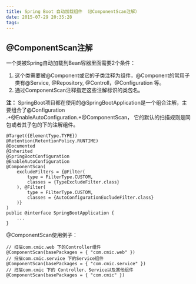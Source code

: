 ```yaml
---
title: Spring Boot 自动加载组件 （@ComponentScan注解）
date: 2015-07-29 20:35:28
tags:
---
```

## @ComponentScan注解

一个类被Spring自动加载到Bean容器里面需要2个条件：
1. 这个类需要被@Component或它的子类注释为组件，@Component的常用子类有@Service, @Repository, @Controll，@Configuration 等。
2. 通过ComponentScan注释指定这些注解标识的类包名。

**注：** 
SpringBoot项目都在使用的@SpringBootApplication是一个组合注解，主要组合了@Configuration .+@EnableAutoConfiguration.+@ComponentScan， 它的默认的扫描规则是同包或者其子包的下的注解组件。

    @Target({ElementType.TYPE})
    @Retention(RetentionPolicy.RUNTIME)
    @Documented
    @Inherited
    @SpringBootConfiguration
    @EnableAutoConfiguration
    @ComponentScan(
        excludeFilters = {@Filter(
            type = FilterType.CUSTOM,
            classes = {TypeExcludeFilter.class}
        ), @Filter(
            type = FilterType.CUSTOM,
            classes = {AutoConfigurationExcludeFilter.class}
        )}
    )
    public @interface SpringBootApplication {
        ...
    }


@ComponentScan使用例子：

    // 扫描com.cmic.web 下的Controller组件
    @ComponentScan(basePackages = { "com.cmic.web" })
    // 扫描com.cmic.service 下的Service组件
    @ComponentScan(basePackages = { "com.cmic.service" }) 
    // 扫描com.cmic 下的 Controller、Service以及其他组件
    @ComponentScan(basePackages = { "com.cmic" }) 